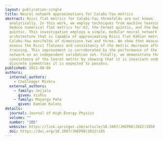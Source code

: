 ```yaml
---
layout: publication-single
title: Neural network approximations for Calabi-Yau metrics
abstract: Ricci flat metrics for Calabi-Yau threefolds are not known
  analytically. In this work, we employ techniques from machine learning to
  deduce numerical flat metrics for K3, the Fermat quintic, and the Dwork
  quintic. This investigation employs a simple, modular neural network
  architecture that is capable of approximating Ricci flat Kähler metrics for
  Calabi-Yau manifolds of dimensions two and three. We show that measures that
  assess the Ricci flatness and consistency of the metric decrease after
  training. This improvement is corroborated by the performance of the trained
  network on an independent validation set. Finally, we demonstrate the
  consistency of the learnt metric by showing that it is invariant under the
  discrete symmetries it is expected to possess.
published: 2022-08-08
authors:
  internal_authors:
    - Challenger Mishra
  external_authors:
    - family: Jejjala
      given: Vishnu
    - family: Mayorga Peña
      given: Damián Kaloni
details:
  journal: Journal of High Energy Physics
  volume: ""
  number: "105"
  website: https://link.springer.com/article/10.1007/JHEP08(2022)105#
  doi: https://doi.org/10.1007/JHEP08(2022)105
---
```

